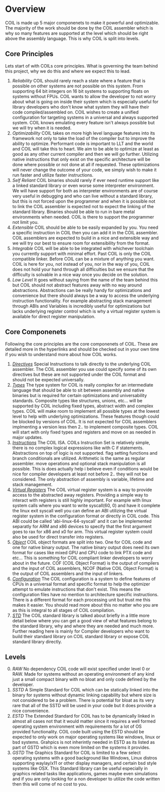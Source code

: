 # Overview

COIL is made up 5 major componenets to make it powerful and optimizable. The majority of the work should be done by the COIL assembler which is why so many features are supported at the level which should be right above the assembly language. This is why COIL is split into levels. 

## Core Principles
Lets start of with COILs core principles. What is governing the team behind this project, why we do this and where we expect this to lead.

1. *Reliability*
  COIL should  rarely reach a state where a feature that is possible on other systems are not possible on this system. From supporting 64 bit integers on 16 bit systems to supporting floats on systems without FPUs. COIL wants to allow the developer to not worry about what is going on inside their system which is especially useful for library developers who don't know what system they will have their code compiled/assembled on. COIL wishes to create a unified configuration for targeting systems in a universal and always supported system. COIL knows emulating every feature isn't always possible but we will try when it is needed.
2. *Optimizability*
  COIL takes on more high level language features into its framework not only to take the load of the compiler but to improve the ability to optimize. Performant code is important to LLT and the world and COIL will take this to heart. We aim to be able to optimize at least as good as any other current compiler and then we will go further. Utilizing native instructions that only exist on the specific architecture will be done where possible or not done at all if requested. These optimizations will never change the outcome of your code, we simply wish to make it run faster and utilize faster instructions.
3. *Self Reliant*
  COIL binaries should rarely if ever need runtime support like a linked standard library or even worse some interpreter environment. We will have support for both as interpreter environments are of course very useful in debugging and who can live without a standard library, but this is not forced upon the programmer and when it is possible not to link the COIL assembler is expected not to expect the linking of the standard library. Binaries should be able to run in bare metal environments when needed. COIL is there to support the programmer not limit you.
4. *Extensible*
  COIL should be able to be easily expanded by you. You need a specific instruction in COIL then you can add it in the COIL assembler. COIL assemblers are expected to build in a nice and extensible way and we will try our best to ensure room for extensibility from the format.
5. *Integrable*
  COIL will be able to be integrated with whichever toolchain you currently support with minimal effort. Past COIL is only the COIL compatible linker. Before COIL can be a mixture of anything you want. COIL is here for you, not instead of you, nor in the way of you, COIL does not hold your hand through all difficulties but we ensure that the difficulty is solvable in a nice way once you decide on the solution.
6. *Low Level*
  It goes without saying from the name of the team behind this but COIL should not abstract features away with no way around abstractions. Abstractions can be really handy for optimizations and convenience but there should always be a way to access the underlying instruction functionality. For example abstracting stack management through ABIs and Variables is incredibly useful for optimizations but lacks underlying register control which is why a virtual register system is available for direct register manipulation.

## Core Componenets
Following the core principles are the core componenets of COIL. These are detailed more in the hyperlinks and should be checked out in your own time if you wish to understand more about how COIL works.

1. [*Directives*](./dir.md)
  Special Instructions to talk directly to the underlying COIL assembler. The COIL assembler you use could specify some of its own directives but these are not supported under the COIL format and should not be expected universally.
2. [*Types*](./type.md)
  The type system for COIL is really complex for an intermediate language that should be able to sit between assembly and native binaries but is required for certain optimizations and universability standards. Composite types like structures, unions, etc... will be supported by COIL including fixed types, abstract width and complex types. COIL will make room to implement all possible types at the lowest level to help with underlying optimizations. These features though could be blocked by versions of COIL. It is not expected for COIL assemblers implmenting a version less then 2.*.* to implement composite types. COIL will start with only fixed types and registers and move on as needed in major updates.
3. [*Instructions*](./isa.md)
  The COIL ISA. COILs Instruction Set is relatively simple, there is no complex logical expressions like with C if statements. Abstractions on top of logic is not supported. flag setting functions and branch conditionals are utilized. Arithmetic is the same as regular assembler. move operations and optional stack manipulation is all possible. This is does actually help i believe even if conditions would be nice for compiler developers at least not before 2.*.* they will not be considered. The only abstraction of assembly is variable, lifetime and stack management. 
4. [*Virtual Registers*](./reg.md)
  The COIL virtual register system is a way to provide access to the abstracted away registers. Providing a simple way to interact with registers is still highly important. For example with linux system calls where you want to write syscall(60, 0) and have it complete the linux exit syscall well you can define an ABI utilizing the virtual register system in the configuration format or directly in COIL code. This ABI could be called 'abi-linux-64-syscall' and it can be implemented separatly for ARM and x86 devices to specify that the first argument goes to rax for x86 and x0 for arm. This virtual register system could also be used for direct transfer into registers.
5. [*Object*](./obj.md)
  COIL object formats are split into two. One for COIL code and one for native binary output. The native binary output does need its own format for cases like mixed GPU and CPU code to link PTX code and etc... This is something for COIL compliant linker developers to worry about in the future. COF (COIL Object Format) is the output of compilers and the input of COIL assemblers, NCOF (Native COIL Object Format) is the output of COIL assemblers and the input of linkers.
6. [*Configuration*](./conf.md)
  The COIL configuration is a system to define features of CPUs in a universal format and specific format to help the optimizer attempt to emulate instructions that don't exist. This means the configuration files have no mention to architecture specific instructions. There is a different format for each processing unit but trust me this makes it easier. You should read more about this no matter who you are as this is integral to all stages of COIL compilation.
7. [*STD*](./std.md)
  The COIL standard library is talked about briefly in a little more detail below where you can get a good view of what features belong to the standard library, why and where they are needed and much more. Further reading here is mainly for Compiler developers who want to build their standard library on COIL standard library or expose COIL standard library directly.

## Levels

0. *RAW* 
  No dependency COIL code will exist specified under level 0 or RAW. Made for systems without an operating environment of any kind just a small compact binary with no bloat and only code defined by the developer.
1. *SSTD*
  A Simple Standard for COIL which can be statically linked into the binary for systems without dynamic linking capability but where size is not considered to be a problem. There is potential for bloat as its very rare that all of the SSTD will be used in your code but it does provide a nice convenience.
2. *ESTD*
  The Extended Standard for COIL has to be dynamically linked in almost all cases not that it would matter since it requires a well formed operating system environment with requirements for a lot of OS provided functionality. COIL code built using the ESTD should be expected to only work on major operating systems like windows, linux or bsd systems. Grahpics is not inherintly needed in ESTD as its listed as part of GSTD which is even more limited on the systems it provides.
3. *GSTD*
  The Graphics Standard for COIL is limited to a few select operating systems with a good background like Windows, Linux distros supporting waylay/x11 or other display managers, and certain bsd style systems like OSX. This Standard library can be useful especially in graphics related tasks like applications, games maybe even simulations and if you are only looking for a non developer to utilize the code written then this will come of no cost to you.
